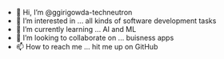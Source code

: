 - 👋 Hi, I’m @ggirigowda-techneutron
- 👀 I’m interested in ... all kinds of software development tasks  
- 🌱 I’m currently learning ... AI and ML
- 💞️ I’m looking to collaborate on ... buisness apps
- 📫 How to reach me ... hit me up on GitHub

<!---
ggirigowda-techneutron/ggirigowda-techneutron is a ✨ special ✨ repository because its `README.md` (this file) appears on your GitHub profile.
You can click the Preview link to take a look at your changes.
--->
